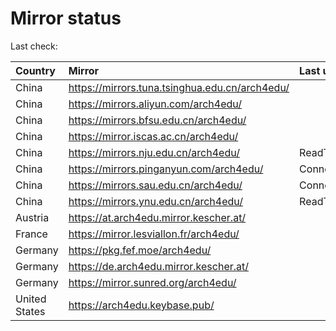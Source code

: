 <script src="./time.js"></script>
# Mirror status
Last check: <script type="text/javascript">localize(1674393711.1501842);</script>

|Country|Mirror|Last update|
|:------|:-----|:----------|
|China|https://mirrors.tuna.tsinghua.edu.cn/arch4edu/|<script type="text/javascript">localize(1674369117);</script>|
|China|https://mirrors.aliyun.com/arch4edu/|<script type="text/javascript">localize(1674283283);</script>|
|China|https://mirrors.bfsu.edu.cn/arch4edu/|<script type="text/javascript">localize(1674369117);</script>|
|China|https://mirror.iscas.ac.cn/arch4edu/|<script type="text/javascript">localize(1674369117);</script>|
|China|https://mirrors.nju.edu.cn/arch4edu/|ReadTimeout|
|China|https://mirrors.pinganyun.com/arch4edu/|ConnectionError|
|China|https://mirrors.sau.edu.cn/arch4edu/|ConnectionError|
|China|https://mirrors.ynu.edu.cn/arch4edu/|ReadTimeout|
|Austria|https://at.arch4edu.mirror.kescher.at/|<script type="text/javascript">localize(1674369117);</script>|
|France|https://mirror.lesviallon.fr/arch4edu/|<script type="text/javascript">localize(1674153500);</script>|
|Germany|https://pkg.fef.moe/arch4edu/|<script type="text/javascript">localize(1674369117);</script>|
|Germany|https://de.arch4edu.mirror.kescher.at/|<script type="text/javascript">localize(1674369117);</script>|
|Germany|https://mirror.sunred.org/arch4edu/|<script type="text/javascript">localize(1674369117);</script>|
|United States|https://arch4edu.keybase.pub/|<script type="text/javascript">localize(1674325918);</script>|

<script src="./tablefilter/tablefilter.js"></script>
<script src="./table.js"></script>